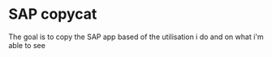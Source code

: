 # SAP copycat
 The goal is to copy the SAP app based of the utilisation i do and on what i'm able to see
